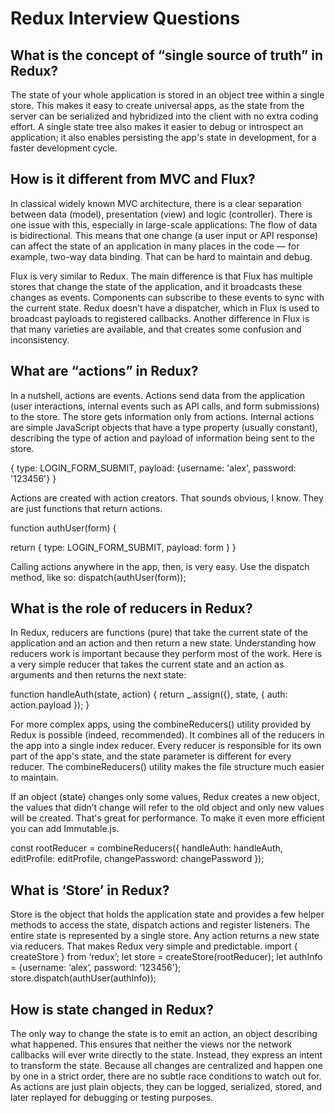 # Redux Interview Questions


##  What is the concept of “single source of truth” in Redux?

The state of your whole application is stored in an object tree within a single store. This makes it easy to create universal apps, as the state from the server can be serialized and hybridized into the client with no extra coding effort. A single state tree also makes it easier to debug or introspect an application; it also enables persisting the app's state in development, for a faster development cycle.


##  How is it different from MVC and Flux?

In classical widely known MVC architecture, there is a clear separation between data (model), presentation (view) and logic (controller). There is one issue with this, especially in large-scale applications: The flow of data is bidirectional. This means that one change (a user input or API response) can affect the state of an application in many places in the code — for example, two-way data binding. That can be hard to maintain and debug.

Flux is very similar to Redux. The main difference is that Flux has multiple stores that change the state of the application, and it broadcasts these changes as events. Components can subscribe to these events to sync with the current state. Redux doesn’t have a dispatcher, which in Flux is used to broadcast payloads to registered callbacks. Another difference in Flux is that many varieties are available, and that creates some confusion and inconsistency.


## What are “actions” in Redux?

In a nutshell, actions are events. Actions send data from the application (user interactions, internal events such as API calls, and form submissions) to the store. The store gets information only from actions. Internal actions are simple JavaScript objects that have a type property (usually constant), describing the type of action and payload of information being sent to the store.



{
    type: LOGIN_FORM_SUBMIT,
    payload: {username: 'alex', password: '123456'}
}


Actions are created with action creators. That sounds obvious, I know. They are just functions that return actions.

function authUser(form) {

return {
        type: LOGIN_FORM_SUBMIT,
        payload: form
    }
}


Calling actions anywhere in the app, then, is very easy. Use the dispatch method, like so:
dispatch(authUser(form));


## What is the role of reducers in Redux? 

In Redux, reducers are functions (pure) that take the current state of the application and an action and then return a new state. Understanding how reducers work is important because they perform most of the work. Here is a very simple reducer that takes the current state and an action as arguments and then returns the next state:



function handleAuth(state, action) {
    return _.assign({}, state, {
        auth: action.payload
    });
}



For more complex apps, using the combineReducers() utility provided by Redux is possible (indeed, recommended). It combines all of the reducers in the app into a single index reducer. Every reducer is responsible for its own part of the app's state, and the state parameter is different for every reducer. The combineReducers() utility makes the file structure much easier to maintain.

If an object (state) changes only some values, Redux creates a new object, the values that didn’t change will refer to the old object and only new values will be created. That's great for performance. To make it even more efficient you can add Immutable.js.


const rootReducer = combineReducers({
    handleAuth: handleAuth,
    editProfile: editProfile,
    changePassword: changePassword
});

##  What is ‘Store’ in Redux?

Store is the object that holds the application state and provides a few helper methods to access the state, dispatch actions and register listeners. The entire state is represented by a single store. Any action returns a new state via reducers. That makes Redux very simple and predictable.
import { createStore } from ‘redux’;
let store = createStore(rootReducer);
let authInfo = {username: ‘alex’, password: ‘123456’};
store.dispatch(authUser(authInfo));

##  How is state changed in Redux? 

The only way to change the state is to emit an action, an object describing what happened. This ensures that neither the views nor the network callbacks will ever write directly to the state. Instead, they express an intent to transform the state. Because all changes are centralized and happen one by one in a strict order, there are no subtle race conditions to watch out for. As actions are just plain objects, they can be logged, serialized, stored, and later replayed for debugging or testing purposes.
